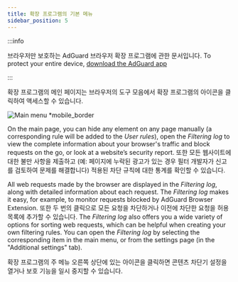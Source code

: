 ```yaml
---
title: 확장 프로그램의 기본 메뉴
sidebar_position: 5
---
```


:::info

브라우저만 보호하는 AdGuard 브라우저 확장 프로그램에 관한 문서입니다. To protect your entire device, [download the AdGuard app](https://agrd.io/download-kb-adblock)

:::

확장 프로그램의 메인 페이지는 브라우저의 도구 모음에서 확장 프로그램의 아이콘을 클릭하여 액세스할 수 있습니다.

![Main menu \*mobile\_border](https://cdn.adtidy.org/content/Kb/ad_blocker/browser_extension/ad_blocker_browser_extension_main.png)

On the main page, you can hide any element on any page manually (a corresponding rule will be added to the _User rules_), open the _Filtering log_ to view the complete information about your browser's traffic and block requests on the go, or look at a website’s security report. 또한 모든 웹사이트에 대한 불만 사항을 제출하고 (예: 페이지에 누락된 광고가 있는 경우 필터 개발자가 신고를 검토하여 문제를 해결합니다) 적용된 차단 규칙에 대한 통계를 확인할 수 있습니다.

All web requests made by the browser are displayed in the _Filtering log_, along with detailed information about each request. The _Filtering log_ makes it easy, for example, to monitor requests blocked by AdGuard Browser Extension. 또한 두 번의 클릭으로 모든 요청을 차단하거나 이전에 차단한 요청을 허용 목록에 추가할 수 있습니다. The _Filtering log_ also offers you a wide variety of options for sorting web requests, which can be helpful when creating your own filtering rules. You can open the _Filtering log_ by selecting the corresponding item in the main menu, or from the settings page (in the "Additional settings" tab).

확장 프로그램의 주 메뉴 오른쪽 상단에 있는 아이콘을 클릭하면 콘텐츠 차단기 설정을 열거나 보호 기능을 일시 중지할 수 있습니다.
